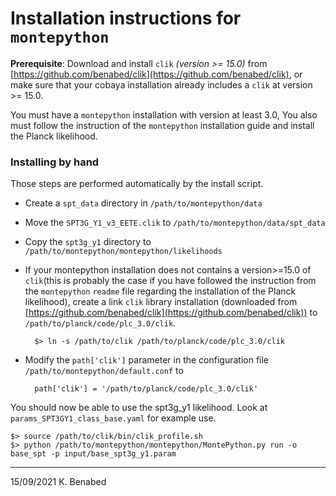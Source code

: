 # Installation instructions for `montepython`

**Prerequisite**:
Download and install `clik` _(version >= 15.0)_ from [https://github.com/benabed/clik](https://github.com/benabed/clik), or make sure that your cobaya installation already includes a `clik` at version >= 15.0.

You must have a `montepython` installation with version at least 3.0, You also must follow the instruction of the `montepython` installation guide and install the Planck likelihood.

### Installing by hand
Those steps are performed automatically by the install script.

- Create a `spt_data` directory in `/path/to/montepython/data`
- Move the `SPT3G_Y1_v3_EETE.clik` to `/path/to/montepython/data/spt_data`
- Copy the `spt3g_y1` directory to `/path/to/montepython/montepython/likelihoods`
- If your montepython installation does not contains a version>=15.0 of `clik`(this is probably the case if you have followed the instruction from the `montepython` `readme` file regarding the installation of the Planck likelihood), create a link `clik` library installation (downloaded from [https://github.com/benabed/clik](https://github.com/benabed/clik)) to `/path/to/planck/code/plc_3.0/clik`.

		$> ln -s /path/to/clik /path/to/planck/code/plc_3.0/clik
	
- Modify the `path['clik']` parameter in the configuration file `/path/to/montepython/default.conf` to

		path['clik'] = '/path/to/planck/code/plc_3.0/clik'
	
You should now be able to use the spt3g_y1 likelihood. Look at `params_SPT3GY1_class_base.yaml` for example use.

	$> source /path/to/clik/bin/clik_profile.sh
	$> python /path/to/montepython/montepython/MontePython.py run -o base_spt -p input/base_spt3g_y1.param 

----------
15/09/2021
K. Benabed

